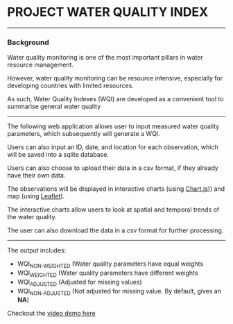 # PROJECT WATER QUALITY INDEX
---
### Background  

Water quality monitoring is one of the most important pillars in water resource management.  

However, water quality monitoring can be resource intensive, especially for developing countries with limited resources.  

As such, Water Quality Indexes (WQI) are developed as a convenient tool to summarise general water quality  

---  


The following web application allows user to input measured water quality parameters, which subsequently will generate a WQI.  

Users can also input an ID, date, and location for each observation, which will be saved into a sqlite database.  

Users can also choose to upload their data in a csv format, if they already have their own data.  

The observations will be displayed in interactive charts (using [Chart.js](https://github.com/chartjs/Chart.js))) and map (using [Leaflet](https://leafletjs.com)).  

The interactive charts allow users to look at spatial and temporal trends of the water quality.  

The user can also download the data in a csv format for further processing.  

---

The output includes:
* WQI<sub>NON-WEIGHTED</sub> (Water quality parameters have equal weights
* WQI<sub>WEIGHTED</sub> (Water quality parameters have different weights
* WQI<sub>ADJUSTED</sub> (Adjusted for missing values)
* WQI<sub>NON-ADJUSTED</sub> (Not adjusted for missing value. By default, gives an **__NA__**)  

Checkout the [video demo here](https://youtu.be/wn9VnwnF5pI)
